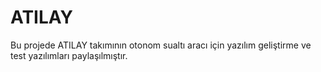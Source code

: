 # ATILAY
Bu projede ATILAY takımının otonom sualtı aracı için yazılım geliştirme ve test yazılımları paylaşılmıştır.
